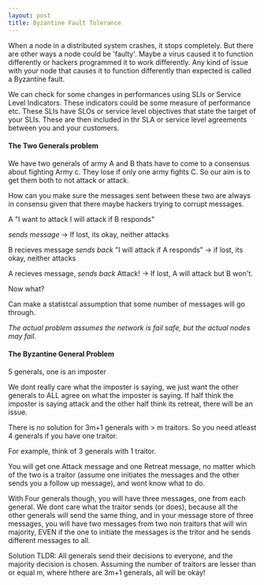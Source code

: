 ```yaml
---
layout: post
title: Byzantine Fault Tolerance
---
```



When a node in a distributed system crashes, it stops completely. But there are other ways a node could be 'faulty'. Maybe a virus caused it to function differently or hackers programmed it to work differently. Any kind of issue with your node that causes it to function differently than expected is called a Byzantine fault.

We can check for some changes in performances using SLIs or Service Level Indicators. These indicators could be some measure of performance etc. These SLIs have SLOs or service level objectives that state the target of your SLIs. These are then included in thr SLA or service level agreements between you and your customers.


#### The Two Generals problem

We have two generals of army A and B thats have to come to a consensus about fighting Army c. They lose if only one army fights C. So our aim is to get them both to not attack or attack.

How can you make sure the messages sent between these two are always in consensu given that there maybe hackers trying to corrupt messages.

A
"I want to attack
I will attack if B responds"

*sends message* -> If lost, its okay, neither attacks

B recieves message
*sends back* "I will attack if A responds" -> if lost, its okay, neither attacks

A recieves message, 
*sends back* Attack! -> If lost, A will attack but B won't.

Now what?

Can make a statistcal assumption that some number of messages will go through.

*The actual problem assumes the network is fail safe, but the actual nodes may fail.*

#### The Byzantine General Problem

5 generals, one is an imposter 

We dont really care what the imposter is saying, we just want the other generals to ALL agree on what the imposter is saying. If half think the imposter is saying attack and the other half think its retreat, there will be an issue. 

There is no solution for 3m+1 generals with > m traitors. So you need atleast 4 generals if you have one traitor.

For example, think of 3 generals with 1 traitor.

You will get one Attack message and one Retreat message, no matter which of the two is a traitor (assume one initiates the messages and the other sends you a follow up message), and wont know what to do.

With Four generals though, you will have three messages, one from each general. We dont care what the traitor sends (or does), because all the other generals will send the same thing, and in your message store of three messages, you will have two messages from two non traitors that will win majority, EVEN if the one to initiate the messages is the tritor and he sends different messages to all. 


Solution
TLDR: All generals send their decisions to everyone, and the majority decision is chosen. Assuming the number of traitors are lesser than or equal m, where hthere are 3m+1 generals, all will be okay!


